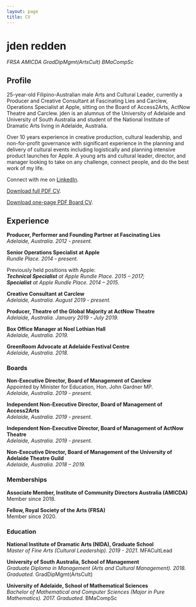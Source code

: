 ```yaml
---
layout: page
title: CV
---
```


# jden redden 
*FRSA AMICDA GradDipMgmt(ArtsCult) BMaCompSc*


## Profile

25-year-old Filipino-Australian male Arts and Cultural Leader, currently a Producer and Creative Consultant at Fascinating Lies and Carclew, Operations Specialist at Apple, sitting on the Board of Access2Arts, ActNow Theatre and Carclew. jden is an alumnus of the University of Adelaide and University of South Australia and student of the National Institute of Dramatic Arts living in Adelaide, Australia. 

Over 10 years experience in creative production, cultural leadership, and non-for-profit governance with significant experience in the planning and delivery of cultural events including logistically and planning intensive product launches for Apple. A young arts and cultural leader, director, and manager looking to take on any challenge, connect people, and do the best work of my life.

Connect with me on [LinkedIn](https://www.linkedin.com/in/jdenredden).

[Download full PDF CV](/content/documents/jden-redden-CV.pdf). 

[Download one-page PDF Board CV](/content/documents/jden-redden-board-CV.pdf).

## Experience
 
**Producer, Performer and Founding Partner at Fascinating Lies**  
*Adelaide, Australia. 2012 - present.*

**Senior Operations Specialist at Apple**  
*Rundle Place. 2014 - present.*

Previously held positions with Apple:  
***Technical Specialist** at Apple Rundle Place. 2015 – 2017;*  
***Specialist** at Apple Rundle Place. 2014 – 2015.*

**Creative Consultant at Carclew**  
*Adelaide, Australia. August 2019 - present.*

**Producer, Theatre of the Global Majority at ActNow Theatre**  
*Adelaide, Australia. January 2019 - July 2019.*

**Box Office Manager at Noel Lothian Hall**  
*Adelaide, Australia. 2019.*

**GreenRoom Advocate at Adelaide Festival Centre**  
*Adelaide, Australia. 2018.*

### Boards	

**Non-Executive Director, Board of Management of Carclew**  
Appointed by Minister for Education, Hon. John Gardner MP.  
*Adelaide, Australia. 2019 - present.*

**Independent Non-Executive Director, Board of Management of Access2Arts**  
*Adelaide, Australia. 2019 - present.*

**Independent Non-Executive Director, Board of Management of ActNow Theatre**  
*Adelaide, Australia. 2019 - present.*

**Non-Executive Director, Board of Management of the University of Adelaide Theatre Guild**  
*Adelaide, Australia. 2018 – 2019.*

### Memberships

**Associate Member, Institute of Community Directors Australia (AMICDA)**  
Member since 2018.

**Fellow, Royal Society of the Arts (FRSA)**  
Member since 2020.

### Education

**National Institute of Dramatic Arts (NIDA), Graduate School**  
*Master of Fine Arts (Cultural Leadership). 2019 - 2021.*
MFACultLead

**University of South Australia, School of Management**  
*Graduate Diploma in Management (Arts and Cultural Management). 2018. Graduated.*
GradDipMgmt(ArtsCult)

**University of Adelaide, School of Mathematical Sciences**  
*Bachelor of Mathematical and Computer Sciences (Major in Pure Mathematics). 2017. Graduated.*
BMaCompSc
